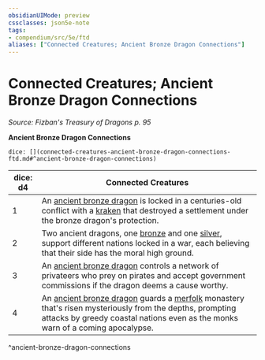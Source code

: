 ```yaml
---
obsidianUIMode: preview
cssclasses: json5e-note
tags:
- compendium/src/5e/ftd
aliases: ["Connected Creatures; Ancient Bronze Dragon Connections"]
---
```

# Connected Creatures; Ancient Bronze Dragon Connections
*Source: Fizban's Treasury of Dragons p. 95* 

**Ancient Bronze Dragon Connections**

`dice: [](connected-creatures-ancient-bronze-dragon-connections-ftd.md#^ancient-bronze-dragon-connections)`

| dice: d4 | Connected Creatures |
|----------|---------------------|
| 1 | An [ancient bronze dragon](5E2014官方资源/bestiary/dragon/ancient-bronze-dragon.md) is locked in a centuries-old conflict with a [kraken](5E2014官方资源/bestiary/monstrosity/kraken.md) that destroyed a settlement under the bronze dragon's protection. |
| 2 | Two ancient dragons, one [bronze](5E2014官方资源/bestiary/dragon/ancient-bronze-dragon.md) and one [silver](5E2014官方资源/bestiary/dragon/ancient-silver-dragon.md), support different nations locked in a war, each believing that their side has the moral high ground. |
| 3 | An [ancient bronze dragon](5E2014官方资源/bestiary/dragon/ancient-bronze-dragon.md) controls a network of privateers who prey on pirates and accept government commissions if the dragon deems a cause worthy. |
| 4 | An [ancient bronze dragon](5E2014官方资源/bestiary/dragon/ancient-bronze-dragon.md) guards a [merfolk](5E2014官方资源/bestiary/humanoid/merfolk.md) monastery that's risen mysteriously from the depths, prompting attacks by greedy coastal nations even as the monks warn of a coming apocalypse. |
^ancient-bronze-dragon-connections